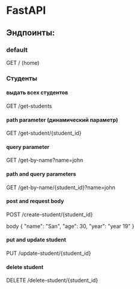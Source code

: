 # FastAPI

## Эндпоинты:

### default

GET / (home)

### Студенты

#### выдать всех студентов

GET /get-students

#### path parameter (динамический параметр)

GET /get-student/{student_id}

#### query parameter

GET /get-by-name?name=john 

#### path and query parameters

GET /get-by-name/{student_id}?name=john 

#### post and request body

POST /create-student/{student_id}

body
{
  "name": "San",
  "age": 30,
  "year": "year 19"
}

#### put and update student

PUT /update-student/{student_id}

#### delete student

DELETE /delete-student/{student_id}
